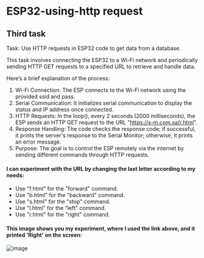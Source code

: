 # ESP32-using-http request
## Third task
Task: Use HTTP requests in ESP32 code to get data from a database.

This task involves connecting the ESP32 to a Wi-Fi network and periodically sending HTTP GET requests to a specified URL to retrieve and handle data. 

Here’s a brief explanation of the process:

1. Wi-Fi Connection: The ESP connects to the Wi-Fi network using the provided ssid and pass.
2. Serial Communication: It initializes serial communication to display the status and IP address once connected.
3. HTTP Requests: In the loop(), every 2 seconds (2000 milliseconds), the ESP sends an HTTP GET request to the URL "https://s-m.com.sa/r.html".
4. Response Handling: The code checks the response code; if successful, it prints the server's response to the Serial Monitor; otherwise, it prints an error message.
5. Purpose: The goal is to control the ESP remotely via the internet by sending different commands through HTTP requests.
#### I can experiment with the URL by changing the last letter according to my needs:
* Use "f.html" for the "forward" command.
* Use "b.html" for the "backward" command.
* Use "s.html" for the "stop" command.
* Use "l.html" for the "left" command.
* Use "r.html" for the "right" command.

#### This image shows you my experiment, where I used the link above, and it printed 'Right' on the screen:  

![image](https://github.com/user-attachments/assets/808848a8-a9ea-459f-ae94-fff1bd7ee979)

